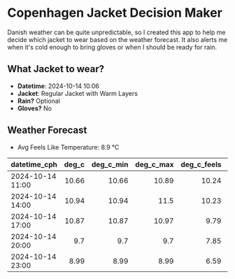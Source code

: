 
# Copenhagen Jacket Decision Maker

Danish weather can be quite unpredictable, so I created this app to help me decide which jacket to wear based on the weather forecast. 
It also alerts me when it's cold enough to bring gloves or when I should be ready for rain.

## What Jacket to wear?

- **Datetime**: 2024-10-14 10:06
- **Jacket**: Regular Jacket with Warm Layers
- **Rain?** Optional
- **Gloves?** No

## Weather Forecast
- Avg Feels Like Temperature: 8.9 °C

| datetime_cph     |   deg_c |   deg_c_min |   deg_c_max |   deg_c_feels | weather   | wind   | rain   |
|:-----------------|--------:|------------:|------------:|--------------:|:----------|:-------|:-------|
| 2024-10-14 11:00 |   10.66 |       10.66 |       10.89 |         10.24 | Rain      | Medium | Low    |
| 2024-10-14 14:00 |   10.94 |       10.94 |       11.5  |         10.23 | Clouds    | Medium | None   |
| 2024-10-14 17:00 |   10.87 |       10.87 |       10.97 |          9.79 | Clouds    | Medium | None   |
| 2024-10-14 20:00 |    9.7  |        9.7  |        9.7  |          7.85 | Clouds    | Low    | None   |
| 2024-10-14 23:00 |    8.99 |        8.99 |        8.99 |          6.59 | Rain      | Low    | Low    |
        